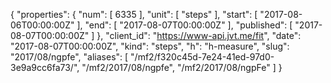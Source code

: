{
  "properties": {
    "num": [
      6335
    ],
    "unit": [
      "steps"
    ],
    "start": [
      "2017-08-06T00:00:00Z"
    ],
    "end": [
      "2017-08-07T00:00:00Z"
    ],
    "published": [
      "2017-08-07T00:00:00Z"
    ]
  },
  "client_id": "https://www-api.jvt.me/fit",
  "date": "2017-08-07T00:00:00Z",
  "kind": "steps",
  "h": "h-measure",
  "slug": "2017/08/ngpfe",
  "aliases": [
    "/mf2/f320c45d-7e24-41ed-97d0-3e9a9cc6fa73/",
    "/mf2/2017/08/ngpfe",
    "/mf2/2017/08/ngpFe"
  ]
}
